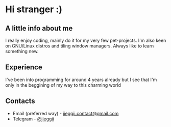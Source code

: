 # Hi stranger :)

## A little info about me
I really enjoy coding, mainly do it for my very few pet-projects.
I'm also keen on GNU/Linux distros and tiling window managers.
Always like to learn something new.

## Experience
I've been into programming for around 4 years already but 
I see that I'm only in the beggining of my way to this charming world

## Contacts
* Email (preferred way) - [jieggii.contact@gmail.com](mailto:jieggii.contact@gmail.com)
* Telegram - [@jieggii](https://t.me/jieggii)
